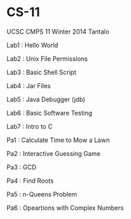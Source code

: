 # CS-11
UCSC CMPS 11 Winter 2014 Tantalo

Lab1 : Hello World

Lab2 : Unix File Permissions

Lab3 : Basic Shell Script

Lab4 : Jar Files

Lab5 : Java Debugger (jdb)

Lab6 : Basic Software Testing

Lab7 : Intro to C

Pa1 : Calculate Time to Mow a Lawn

Pa2 : Interactive Guessing Game

Pa3 : GCD

Pa4 : Find Roots

Pa5 : n-Queens Problem

Pa6 : Opeartions with Complex Numbers
